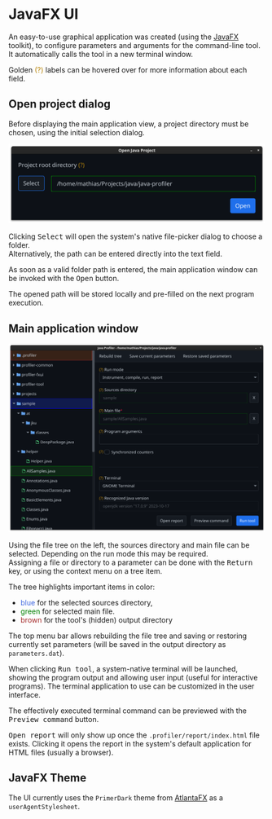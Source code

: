 # JavaFX UI

An easy-to-use graphical application was created (using the [JavaFX](https://openjfx.io/) toolkit), to configure parameters and arguments
for the command-line tool. It automatically calls the tool in a new terminal window.

Golden <span style="color: darkgoldenrod;">(?)</span> labels can be hovered over for more information about each field.

## Open project dialog

Before displaying the main application view, a project directory must be chosen, using the initial selection dialog.

![FxUI project selection dialog](screenshots/fxui-project-selection-dialog.png)

Clicking <kbd>Select</kbd> will open the system's native file-picker dialog to choose a folder.
<br/>
Alternatively, the path can be entered directly into the text field.

As soon as a valid folder path is entered, the main application window can be invoked with the <kbd>Open</kbd> button.

The opened path will be stored locally and pre-filled on the next program execution.

## Main application window

![FxUI main window](screenshots/fxui-main-application-window.png)


Using the file tree on the left, the sources directory and main file can be selected. Depending on the run mode
this may be required.
<br/>
Assigning a file or directory to a parameter can be done with the <kbd>Return</kbd> key, or using the context menu
on a tree item.

The tree highlights important items in color:

- <span style="color: royalblue;">blue</span> for the selected sources directory,
- <span style="color: green;">green</span> for selected main file.
- <span style="color: brown;">brown</span> for the tool's (hidden) output directory

The top menu bar allows rebuilding the file tree and saving or restoring currently set parameters (will be saved in the
output directory as `parameters.dat`).

When clicking <kbd>Run tool</kbd>, a system-native terminal will be launched, showing the program output and
allowing user input (useful for interactive programs).
The terminal application to use can be customized in the user interface.

The effectively executed terminal command can be previewed with the <kbd>Preview command</kbd> button.

<kbd>Open report</kbd> will only show up once the `.profiler/report/index.html` file exists.
Clicking it opens the report in the system's default application for HTML files (usually a browser).

## JavaFX Theme

The UI currently uses the `PrimerDark` theme from [AtlantaFX](https://github.com/mkpaz/atlantafx) as a `userAgentStylesheet`.

